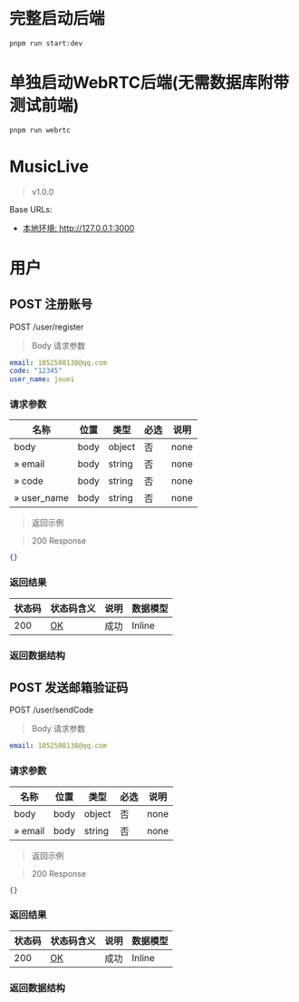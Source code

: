 # 完整启动后端
```cmd
pnpm run start:dev
```
# 单独启动WebRTC后端(无需数据库附带测试前端)
```cmd
pnpm run webrtc
```
# MusicLive

> v1.0.0

Base URLs:

* <a href="http://127.0.0.1:3000">本地环境: http://127.0.0.1:3000</a>

# 用户

## POST 注册账号

POST /user/register

> Body 请求参数

```yaml
email: 1052508138@qq.com
code: "12345"
user_name: jouei

```

### 请求参数

|名称|位置|类型|必选|说明|
|---|---|---|---|---|
|body|body|object| 否 |none|
|» email|body|string| 否 |none|
|» code|body|string| 否 |none|
|» user_name|body|string| 否 |none|

> 返回示例

> 200 Response

```json
{}
```

### 返回结果

|状态码|状态码含义|说明|数据模型|
|---|---|---|---|
|200|[OK](https://tools.ietf.org/html/rfc7231#section-6.3.1)|成功|Inline|

### 返回数据结构

## POST 发送邮箱验证码

POST /user/sendCode

> Body 请求参数

```yaml
email: 1052508138@qq.com

```

### 请求参数

|名称|位置|类型|必选|说明|
|---|---|---|---|---|
|body|body|object| 否 |none|
|» email|body|string| 否 |none|

> 返回示例

> 200 Response

```json
{}
```

### 返回结果

|状态码|状态码含义|说明|数据模型|
|---|---|---|---|
|200|[OK](https://tools.ietf.org/html/rfc7231#section-6.3.1)|成功|Inline|

### 返回数据结构


